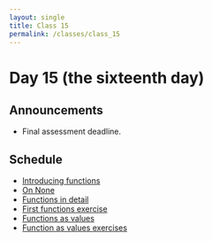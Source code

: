 ```yaml
---
layout: single
title: Class 15
permalink: /classes/class_15
---
```


# Day 15 (the sixteenth day)

## Announcements

* Final assessment deadline.

## Schedule

* [Introducing functions](../chapters/07/introducing_functions)
* [On None](../chapters/07/none)
* [Functions in detail](../chapters/07/functions)
* [First functions exercise](../exercises/first_functions.zip)
* [Functions as values](../chapters/07/functions_as_values)
* [Function as values
  exercises](../chapters/exercises/functions_values_exercises)
